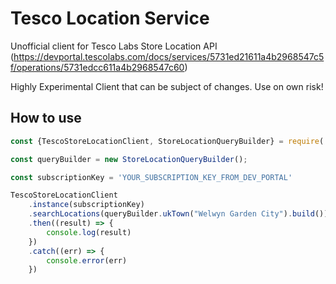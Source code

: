 # Tesco Location Service

Unofficial client for Tesco Labs Store Location API (https://devportal.tescolabs.com/docs/services/5731ed21611a4b2968547c5f/operations/5731edcc611a4b2968547c60)

Highly Experimental Client that can be subject of changes. Use on own risk!


## How to use

```js
const {TescoStoreLocationClient, StoreLocationQueryBuilder} = require('tesco-store-location-sdk').SDK

const queryBuilder = new StoreLocationQueryBuilder();

const subscriptionKey = 'YOUR_SUBSCRIPTION_KEY_FROM_DEV_PORTAL'

TescoStoreLocationClient
    .instance(subscriptionKey)
    .searchLocations(queryBuilder.ukTown("Welwyn Garden City").build())
    .then((result) => {
        console.log(result)
    })
    .catch((err) => {
        console.error(err)
    })
```